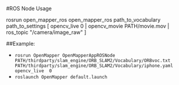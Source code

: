 #ROS Node Usage

rosrun open_mapper_ros open_mapper_ros path_to_vocabulary path_to_settings [ opencv_live  0 | opencv_movie PATH/movie.mov | ros_topic "/camera/image_raw" ]


##Example:

* `rosrun OpenMapper OpenMapperAppROSNode PATH/thirdparty/slam_engine/ORB_SLAM2/Vocabulary/ORBvoc.txt PATH/thirdparty/slam_engine/ORB_SLAM2/Vocabulary/iphone.yaml opencv_live  0`
* `roslaunch OpenMapper default.launch`
